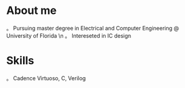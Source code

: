 # About me
。 Pursuing master degree in Electrical and Computer Engineering @ University of Florida \n
。 Intereseted in IC design
# Skills
。 Cadence Virtuoso, C, Verilog
